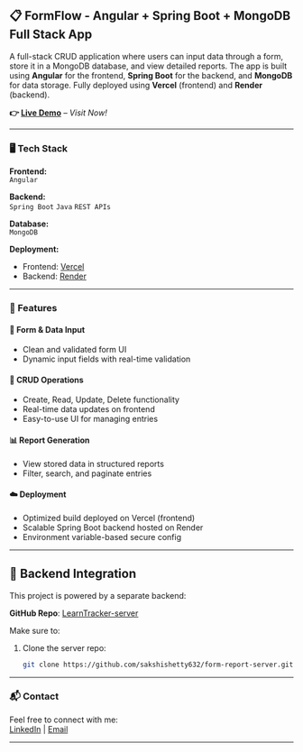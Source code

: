 ## 📋 FormFlow - Angular + Spring Boot + MongoDB Full Stack App

A full-stack CRUD application where users can input data through a form, store it in a MongoDB database, and view detailed reports. The app is built using **Angular** for the frontend, **Spring Boot** for the backend, and **MongoDB** for data storage. Fully deployed using **Vercel** (frontend) and **Render** (backend).

**👉 [Live Demo](https://form-report-client.vercel.app/report/new)** – *Visit Now!*

---

### 🖥️ Tech Stack

**Frontend:**  
`Angular`

**Backend:**  
`Spring Boot` `Java` `REST APIs`

**Database:**  
`MongoDB`

**Deployment:**  
- Frontend: [Vercel](https://vercel.com/)  
- Backend: [Render](https://render.com/)

---

### 🚀 Features

#### 📄 Form & Data Input
- Clean and validated form UI
- Dynamic input fields with real-time validation

#### 🧮 CRUD Operations
- Create, Read, Update, Delete functionality
- Real-time data updates on frontend
- Easy-to-use UI for managing entries

#### 📊 Report Generation
- View stored data in structured reports
- Filter, search, and paginate entries

#### ☁️ Deployment
- Optimized build deployed on Vercel (frontend)
- Scalable Spring Boot backend hosted on Render
- Environment variable-based secure config

---
## 🔗 Backend Integration

This project is powered by a separate backend:

**GitHub Repo**: [LearnTracker-server](https://github.com/sakshishetty632/LearnTracker-server)

Make sure to:

1. Clone the server repo:
   ```bash
   git clone https://github.com/sakshishetty632/form-report-server.git


---
### 📬 Contact

Feel free to connect with me:  
[LinkedIn](www.linkedin.com/in/shetty-sakshi) | [Email](shettysakshi2002@gmail.com) 

---

